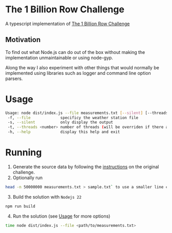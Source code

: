 # The 1 Billion Row Challenge

A typescript implementation of [The 1 Billion Row Challenge](https://github.com/gunnarmorling/1brc)

## Motivation

To find out what Node.js can do out of the box without making the implementation unmaintainable or using node-gyp.

Along the way I also experiment with other things that would normally be implemented using libraries such as logger and command line option parsers.

# Usage

```sh
Usage: node dist/index.js --file measurements.txt [--silent] [--threads <number>]
 -f, --file             specificy the weather station file
 -s, --silent           only display the output
 -t, --threads <number> number of threads (will be overriden if there are not enough lines)
 -h, --help             display this help and exit
```

# Running

1. Generate the source data by following the [instructions](https://github.com/gunnarmorling/1brc) on the original challenge.
2. Optionally run

```sh
head -n 50000000 measurements.txt > sample.txt` to use a smaller line count.
```

3. Build the solution with `Nodejs 22`

```sh
npm run build
```

4. Run the solution (see [Usage](#Usage) for more options)

```sh
time node dist/index.js --file <path/to/measurements.txt>
```

